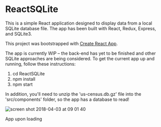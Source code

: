 # ReactSQLite

This is a simple React application designed to display data from a local SQLite database file. The app has been built with React, Redux, Express, and SQLite3.

This project was bootstrapped with [Create React App](https://github.com/facebookincubator/create-react-app).

The app is currently WIP – the back-end has yet to be finished and other SQLite approaches are being considered. To get the current app up and running, follow these instructions:

1) cd ReactSQLite
2) npm install
3) npm start

In addition, you'll need to unzip the 'us-census.db.gz' file into the 'src/components' folder, so the app has a database to read!

![screen shot 2018-04-03 at 09 01 40](https://user-images.githubusercontent.com/25869284/38236975-bcd302d4-371d-11e8-989b-0bb9e522a632.png)

App upon loading
